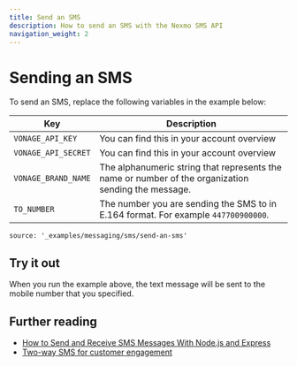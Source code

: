 ```yaml
---
title: Send an SMS
description: How to send an SMS with the Nexmo SMS API
navigation_weight: 2
---
```


# Sending an SMS

To send an SMS, replace the following variables in the example below:

Key | Description
-- | --
`VONAGE_API_KEY` | You can find this in your account overview
`VONAGE_API_SECRET` | You can find this in your account overview
`VONAGE_BRAND_NAME` | The alphanumeric string that represents the name or number of the organization sending the message.
`TO_NUMBER` | The number you are sending the SMS to in E.164  format. For example `447700900000`.


```code_snippets
source: '_examples/messaging/sms/send-an-sms'
```
## Try it out

When you run the example above, the text message will be sent to the mobile number that you specified.

## Further reading

* [How to Send and Receive SMS Messages With Node.js and Express](https://www.nexmo.com/blog/2019/09/16/how-to-send-and-receive-sms-messages-with-node-js-and-express-dr)
* [Two-way SMS for customer engagement](/tutorials/two-way-sms-for-customer-engagement)
